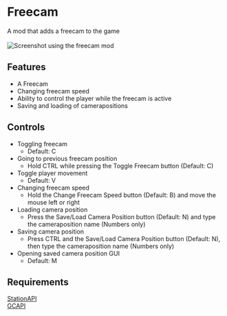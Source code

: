 # Freecam
A mod that adds a freecam to the game
<br/><br/>
![Screenshot using the freecam mod](https://i.postimg.cc/nhpq6KhC/java-Ojj-H1q2-Rz7.jpg)

## Features
- A Freecam
- Changing freecam speed
- Ability to control the player while the freecam is active
- Saving and loading of camerapositions

## Controls
- Toggling freecam
  - Default: C
- Going to previous freecam position
  - Hold CTRL while pressing the Toggle Freecam button (Default: C)
- Toggle player movement
  - Default: V
- Changing freecam speed
  - Hold the Change Freecam Speed button (Default: B) and move the mouse left or right
- Loading camera position
  - Press the Save/Load Camera Position button (Default: N) and type the cameraposition name (Numbers only)
- Saving camera position
  - Press CTRL and the Save/Load Camera Position button (Default: N), then type the cameraposition name (Numbers only)
- Opening saved camera position GUI
  - Default: M


## Requirements
[StationAPI](https://github.com/ModificationStation/StationAPI) <br/>
[GCAPI](https://github.com/calmilamsy/glass-config-api)
